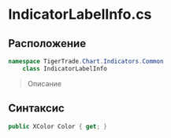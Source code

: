 
# IndicatorLabelInfo.cs
## Расположение
```csharp
namespace TigerTrade.Chart.Indicators.Common  
    class IndicatorLabelInfo
```

> Описание

## Синтаксис
```csharp
public XColor Color { get; }
```
